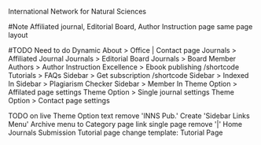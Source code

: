 International Network for Natural Sciences

#Note
Affiliated journal, Editorial Board, Author Instruction page same page layout

#TODO Need to do Dynamic
About > Office | Contact page
Journals > Affiliated Journal
Journals > Editorial Board
Journals > Board Member
Authors > Author Instruction
Excellence > Ebook publishing /shortcode
Tutorials > FAQs
Sidebar > Get subscription /shortcode
Sidebar > Indexed In
Sidebar > Plagiarism Checker
Sidebar > Member In
Theme Option > Affilated page settings
Theme Option > Single journal settings
Theme Option > Contact page settings


TODO on live
Theme Option text remove 'INNS Pub.'
Create 'Sidebar Links Menu'
Archive menu to Category page link
single page remove '|' Home Journals Submission
Tutorial page change template: Tutorial Page